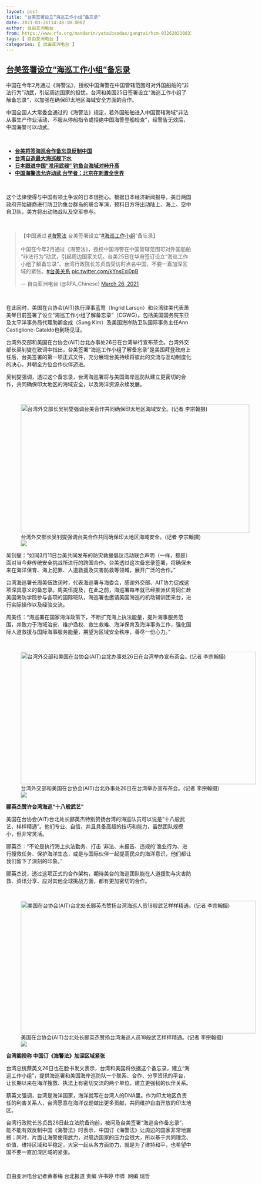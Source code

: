 ```yaml
---
layout: post
title: "台美签署设立“海巡工作小组”备忘录"
date: 2021-03-26T14:48:10.000Z
author: 自由亚洲电台
from: https://www.rfa.org/mandarin/yataibaodao/gangtai/hcm-03262021083318.html
tags: [ 自由亚洲电台 ]
categories: [ 自由亚洲电台 ]
---
```

<!--1616770090000-->
[台美签署设立“海巡工作小组”备忘录](https://www.rfa.org/mandarin/yataibaodao/gangtai/hcm-03262021083318.html)
------

<div>
<p>中国在今年2月通过《海警法》，授权中国海警在中国管辖范围可对外国船舶的“非法行为”动武，引起周边国家的担忧。台湾和美国25日签署设立“海巡工作小组了解备忘录”，以加强在确保印太地区海域安全方面的合作。</p><p>中国全国人大常委会通过的《海警法》规定，若外国船舶进入中国管辖海域“非法从事生产作业活动、不服从停船指令或拒绝中国海警登船检查”，经警告无效后，中国海警可以动武。</p><p><br/></p><ul><li><strong><a href="https://www.rfa.org/mandarin/Xinwen/6-03252021123800.html">台美将签海巡合作备忘录反制中国</a></strong></li><li><strong><a href="https://www.rfa.org/mandarin/yataibaodao/gangtai/hx-06022020121553.html">台湾自造最大海巡舰下水</a></strong><b><a class="external-link" href="http://www.rfa.org/mandarin/yataibaodao/gangtai/hx2-06182019121733.html"><strong></strong></a></b></li><li><a href="https://www.rfa.org/mandarin/yataibaodao/junshiwaijiao/hx2-02172021083248.html"><strong>日本跟进中国“准用武器” 钓鱼台海域对峙升高</strong></a></li><li><strong><a href="https://www.rfa.org/mandarin/yataibaodao/gangtai/hx1-01282021062847.html">中国海警法允许动武 台学者：北京在刺激全世界</a></strong></li></ul><p><br/></p><p>这个法律使得与中国有领土争议的日本很担心。根据日本经济新闻报导，美日两国政府开始磋商进行防卫钓鱼台群岛的联合军演，预料日方将出动陆上、海上、空中自卫队，美方将出动陆战队及空军参与。</p><p><br/></p><blockquote class="twitter-tweet"><p dir="ltr" lang="zh">【中国通过 <a href="https://twitter.com/hashtag/%E6%B5%B7%E8%AD%A6%E6%B3%95?src=hash&amp;ref_src=twsrc%5Etfw">#海警法</a> 台美签署设立“<a href="https://twitter.com/hashtag/%E6%B5%B7%E5%B7%A1%E5%B7%A5%E4%BD%9C%E5%B0%8F%E7%BB%84?src=hash&amp;ref_src=twsrc%5Etfw">#海巡工作小组</a>”备忘录】<br/><br/>中国在今年2月通过《海警法》，授权中国海警在中国管辖范围可对外国船舶“非法行为”动武，引起周边国家关切。台美25日在华府签订设立“海巡工作小组了解备忘录”。台湾行政院长苏贞昌受访时点名中国，不要一直加深区域的紧张。<a href="https://twitter.com/hashtag/%E5%8F%B0%E7%BE%8E%E5%85%B3%E7%B3%BB?src=hash&amp;ref_src=twsrc%5Etfw">#台美关系</a> <a href="https://t.co/kYnsExi0pB">pic.twitter.com/kYnsExi0pB</a></p>— 自由亚洲电台 (@RFA_Chinese) <a href="https://twitter.com/RFA_Chinese/status/1375427917786714112?ref_src=twsrc%5Etfw">March 26, 2021</a></blockquote><p></p><p><br/></p><p>在此同时，美国在台协会(AIT)执行理事蓝莺（Ingrid Larson）和台湾驻美代表萧美琴日前签署了设立“海巡工作小组了解备忘录”（CGWG）。包括美国国务院东亚及太平洋事务局代理助卿金成（Sung Kim）及美国海岸防卫队国际事务主任Ann Castiglione-Cataldo也到场见证。</p><p>台湾外交部和美国在台协会(AIT)台北办事处26日在台湾举行宣布茶会。台湾外交部长吴钊燮在致词中指出，台美签署“海巡工作小组了解备忘录”是美国拜登政府上任后，台美签署的第一项正式文件，充分展现台美持续将彼此的交流与互动制度化的决心，并朝全方位合作伙伴迈进。</p><p>吴钊燮强调，透过这个备忘录，台湾海巡署将与美国海岸巡防队建立更密切的合作，共同确保印太地区的海域安全，以及海洋资源永续发展。</p><p><br/></p><p><figure class="image-richtext image-inline captioned" style="width:622px;"><a href="https://www.rfa.org/mandarin/yataibaodao/gangtai/hcm-03262021083318.html/543391d771ee-0326.jpg" rel="lightbox"><img alt="台湾外交部长吴钊燮强调台美合作共同确保印太地区海域安全。(记者 李宗翰摄)" height="350" src="https://www.rfa.org/mandarin/yataibaodao/gangtai/hcm-03262021083318.html/543391d771ee-0326.jpg/@@images/57d9ce8f-6537-4cdf-a95b-d1b71497d4bd.jpeg" title="吳釗燮-0326.jpg" width="622"/></a><figcaption class="image-caption">台湾外交部长吴钊燮强调台美合作共同确保印太地区海域安全。(记者 李宗翰摄)</figcaption><small></small><div id="zoomattribute"><a data-caption="台湾外交部长吴钊燮强调台美合作共同确保印太地区海域安全。(记者 李宗翰摄)" data-fancybox="" href="https://www.rfa.org/mandarin/yataibaodao/gangtai/hcm-03262021083318.html/543391d771ee-0326.jpg" id="single_image" title="台湾外交部长吴钊燮强调台美合作共同确保印太地区海域安全。(记者 李宗翰摄)"><img src="/++plone++rfa-resources/img/icon-zoom.png"/></a></div></figure></p><p>吴钊燮：“如同3月11日台美共同发布的防灾救援倡议活动联合声明（一样，都是）面对当今非传统安全挑战所进行的跨国合作。台美透过这次备忘录签署，将确保未来在海洋保育、海上犯罪、人道救援及灾害防救等领域，展开广泛的合作。”</p><p>台湾海巡署长周美伍致词时，代表海巡署与海委会，感谢外交部、AIT协力促成这项深具意义的备忘录。周美伍提及，在此之前，海巡署每年就已经推派优秀同仁赴美国海防学院参与各项的国际班队，海巡署也邀请美国海巡的机动辅训团来台，进行实际操作以及经验交流。</p><p>周美伍：“海巡署在国家海洋政策下，不断扩充海上执法能量，提升海事服务范围，并致力于海域治安、维护渔权、救生救难、海洋保育及海洋事务工作，强化国际人道救援与国际海事服务能量，期望为区域安全秩序，善尽一份心力。”</p><p><br/></p><p><figure class="image-richtext image-inline captioned" style="width:640px;"><img alt="台湾外交部和美国在台协会(AIT)台北办事处26日在台湾举办宣布茶会。(记者 李宗翰摄)" height="360" src="https://www.rfa.org/mandarin/yataibaodao/gangtai/hcm-03262021083318.html/57168aaa4e8c.jpg/@@images/b1f7b302-5b6b-4f30-8d6d-086d34f8ba63.jpeg" title="圖說二.jpg" width="640"/><figcaption class="image-caption">台湾外交部和美国在台协会(AIT)台北办事处26日在台湾举办宣布茶会。(记者 李宗翰摄)</figcaption><small></small><div id="zoomattribute"><a data-caption="台湾外交部和美国在台协会(AIT)台北办事处26日在台湾举办宣布茶会。(记者 李宗翰摄)" data-fancybox="" href="https://www.rfa.org/mandarin/yataibaodao/gangtai/hcm-03262021083318.html/57168aaa4e8c.jpg" id="single_image" title="台湾外交部和美国在台协会(AIT)台北办事处26日在台湾举办宣布茶会。(记者 李宗翰摄)"><img src="/++plone++rfa-resources/img/icon-zoom.png"/></a></div></figure></p><p><strong>郦英杰赞许台湾海巡“十八般武艺”</strong></p><p>美国在台协会(AIT)台北处长郦英杰特别赞扬台湾的海巡队员可以说是“十八般武艺、样样精通”。他们专业、自信，并且具备高超的技巧和能力，虽然团队规模小，但非常灵活。</p><p>郦英杰：“不论是执行海上执法勤务、打击 ‘非法、未报告、违规的’渔业行为、进行搜救任务、保护海洋生态，或是与国际伙伴一起提高民众的海洋意识，他们都让我们留下了深刻的印象。”</p><p>郦英杰说，透过这项正式的合作架构，期待美台的海巡团队能在人道援助与灾害防救、资讯分享、应对其他全球挑战方面，都有更加密切的合作。</p><p><br/></p><p><figure class="image-richtext image-inline captioned" style="width:640px;"><img alt="美国在台协会(AIT)台北处长郦英杰赞扬台湾海巡人员18般武艺样样精通。(记者 李宗翰摄)" height="360" src="https://www.rfa.org/mandarin/yataibaodao/gangtai/hcm-03262021083318.html/914882f15091-0326.jpg/@@images/a55c748c-69ac-49c6-9b3a-fbed73af7b29.jpeg" title="酈英傑-0326.jpg" width="640"/><figcaption class="image-caption">美国在台协会(AIT)台北处长郦英杰赞扬台湾海巡人员18般武艺样样精通。(记者 李宗翰摄)</figcaption><small></small><div id="zoomattribute"><a data-caption="美国在台协会(AIT)台北处长郦英杰赞扬台湾海巡人员18般武艺样样精通。(记者 李宗翰摄)" data-fancybox="" href="https://www.rfa.org/mandarin/yataibaodao/gangtai/hcm-03262021083318.html/914882f15091-0326.jpg" id="single_image" title="美国在台协会(AIT)台北处长郦英杰赞扬台湾海巡人员18般武艺样样精通。(记者 李宗翰摄)"><img src="/++plone++rfa-resources/img/icon-zoom.png"/></a></div></figure></p><p><strong>台湾阁揆称 中国订《海警法》加深区域紧张</strong></p><p>台湾总统蔡英文26日也在脸书发文表示，台湾和美国将依据这个备忘录，建立“海巡工作小组”，提供海巡署和美国海岸巡防队一个联系、合作、分享资讯的平台，让长期以来在海洋搜救、执法上有密切交流的两个单位，建立更强韧的伙伴关系。</p><p>蔡英文强调，台湾是海洋国家，海洋就写在台湾人的DNA里。作为印太地区负责任的利害关系人，台湾愿意在海洋议题做出更多贡献，共同维护自由开放的印太地区。</p><p>台湾行政院长苏贞昌26日赴立法院备询前，被问及台美签署“海巡合作备忘录”，能不能有效反制中国《海警法》时表示，中国订《海警法》让周边的国家非常地震撼；同时，片面让海警使用武力，对周边国家的压力会很大，所以基于共同理念、价值，维持区域和平稳定，大家一起从各方面协力，就是为了维持和平，也希望中国不要一直加深区域的紧张。</p><p><br/></p><p>自由亚洲电台记者黄春梅 台北报道 责编 许书婷 申铧  网编 瑞哲</p>
</div>
